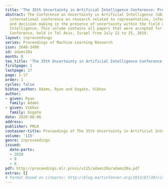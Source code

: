 ```yaml
---
title: 'The 35th Uncertainty in Artificial Intelligence Conference: Preface'
abstract: The Conference on Uncertainty in Artificial Intelligence (UAI) is the premier
  international conference on research related to representation, inference, learning
  and decision making in the presence of uncertainty within the field of Artificial
  Intelligence. This volume contains all papers that were accepted for the 35th UAI
  Conference, held in Tel Aviv, Israel from July 22 to 25, 2019.
layout: inproceedings
series: Proceedings of Machine Learning Research
issn: 2640-3498
id: adams20a
month: 0
tex_title: 'The 35th Uncertainty in Artificial Intelligence Conference: Preface'
firstpage: 1
lastpage: 17
page: 1-17
order: 1
cycles: false
bibtex_author: Adams, Ryan and Gogate, Vibhav
author:
- given: Ryan
  family: Adams
- given: Vibhav
  family: Gogate
date: 2020-08-06
address: 
publisher: PMLR
container-title: Proceedings of The 35th Uncertainty in Artificial Intelligence Conference
volume: '115'
genre: inproceedings
issued:
  date-parts:
  - 2020
  - 8
  - 6
pdf: http://proceedings.mlr.press/v115/adams20a/adams20a.pdf
extras: []
# Format based on citeproc: http://blog.martinfenner.org/2013/07/30/citeproc-yaml-for-bibliographies/
---
```


